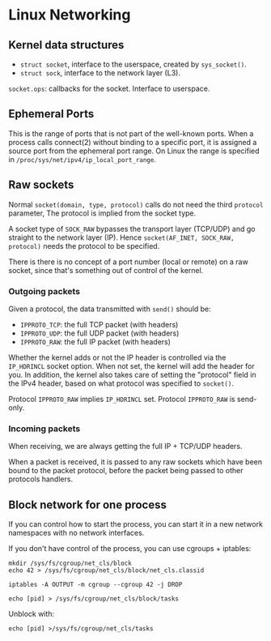 # Linux Networking

## Kernel data structures

- `struct socket`, interface to the userspace, created by `sys_socket()`.
- `struct sock`, interface to the network layer (L3).

`socket.ops`: callbacks for the socket. Interface to userspace.

## Ephemeral Ports

This is the range of ports that is not part of the well-known ports.
When a process calls connect(2) without binding to a specific port, it is assigned
a source port from the ephemeral port range. On Linux the range is specified in
`/proc/sys/net/ipv4/ip_local_port_range`.

## Raw sockets

Normal `socket(domain, type, protocol)` calls do not need the third `protocol`
parameter, The  protocol is implied from the socket type.

A socket type of `SOCK_RAW` bypasses the transport layer (TCP/UDP) and go
straight to the network layer (IP).
Hence `socket(AF_INET, SOCK_RAW, protocol)` needs the protocol to be specified.

There is there is no concept of a port number (local or remote) on a raw
socket, since that's something out of control of the kernel.

### Outgoing packets

Given a protocol, the data transmitted with `send()` should be:

- `IPPROTO_TCP`:  the full TCP packet (with headers)
- `IPPROTO_UDP`: the full UDP packet (with headers)
- `IPPROTO_RAW`: the full IP packet (with headers)

Whether the kernel adds or not the IP header is controlled via the `IP_HDRINCL`
socket option. When not set, the kernel will add the header for you. In addition,
the kernel also takes care of setting the "protocol" field in the IPv4 header,
based on what protocol was specified to `socket()`.

Protocol `IPPROTO_RAW` implies `IP_HDRINCL` set.
Protocol `IPPROTO_RAW` is send-only.

### Incoming packets

When receiving, we are always getting the full IP + TCP/UDP headers.

When a packet is received, it is passed to any raw sockets which have been
bound to the packet protocol, before the packet being passed to other protocols
handlers.

## Block network for one process

If you can control how to start the process, you can start it in a new network
namespaces with no network interfaces.

If you don't have control of the process, you can use cgroups + iptables:

```
mkdir /sys/fs/cgroup/net_cls/block
echo 42 > /sys/fs/cgroup/net_cls/block/net_cls.classid

iptables -A OUTPUT -m cgroup --cgroup 42 -j DROP

echo [pid] > /sys/fs/cgroup/net_cls/block/tasks
```

Unblock with:

```
echo [pid] >/sys/fs/cgroup/net_cls/tasks
```
